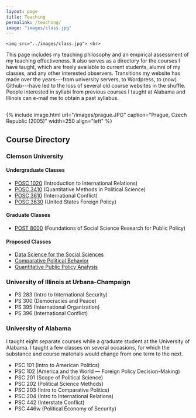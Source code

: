 ```yaml
---
layout: page
title: Teaching
permalink: /teaching/
image: "images/class.jpg"
---
```


	<img src="../images/class.jpg"> <br>

This page includes my teaching philosophy and an empirical assessment of my teaching effectiveness. It also serves as a directory for the courses I have taught, which are freely available to current students, alumni of my classes, and any other interested observers. Transitions my website has made over the years---from university servers, to Wordpress, to (now) Github---have led to the loss of several old course websites in the shuffle. People interested in syllabi from previous courses I taught at Alabama and Illinois can e-mail me to obtain a past syllabus.

<hr style="clear:both;visibility: hidden;" />  


{% include image.html url="/images/prague.JPG" caption="Prague, Czech Republic (2005)" width=250 align="left" %}

## Course Directory

### Clemson University

#### Undergraduate Classes

- [POSC 1020](http://posc1020.svmiller.com) (Introduction to International Relations)
- [POSC 3410](/teaching/posc-3410-quantitative-methods-in-political-science/) (Quantitative Methods in Political Science)
- [POSC 3610](http://posc3610.svmiller.com) (International Conflict)
- [POSC 3630](/teaching/posc-3630-united-states-foreign-policy/) (United States Foreign Policy)

#### Graduate Classes

- [POST 8000](https://github.com/svmiller/post8000) (Foundations of Social Science Research for Public Policy)

#### Proposed Classes

- [Data Science for the Social Sciences](/teaching/data-science-social-sciences/)
- [Comparative Political Behavior](/teaching/posc-4430-political-behavior/)
- [Quantitative Public Policy Analysis](/teaching/quantitative-public-policy-analysis/)

### University of Illinois at Urbana-Champaign

- PS 283 (Intro to International Security)
- PS 300 (Democracies and Peace)
- PS 395 (International Organization)
- PS 396 (International Conflict)

### University of Alabama

I taught eight separate courses while a graduate student at the University of Alabama. I taught a few classes on several occasions, for which the substance and course materials would change from one term to the next.

- PSC 101 (Intro to American Politics)
- PSC 102 (America and the World — Foreign Policy Decision-Making)
- PSC 201 (Scope of Political Science)
- PSC 202 (Political Science Methods)
- PSC 203 (Intro to Comparative Politics)
- PSC 204 (Intro to International Relations)
- PSC 442 (Interstate Conflict)
- PSC 446w (Political Economy of Security)
